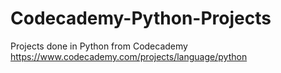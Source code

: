 # Codecademy-Python-Projects
Projects done in Python from Codecademy
https://www.codecademy.com/projects/language/python
